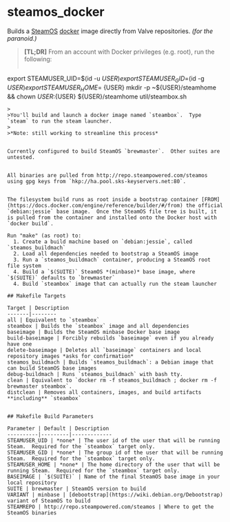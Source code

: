 # steamos_docker
Builds a [SteamOS](http://store.steampowered.com/steamos/) [docker](https://www.docker.com/) image directly from Valve repositories. *(for the paranoid.)*

> **[TL;DR]**  From an account with Docker privileges (e.g. root), run the following:
> ```
export STEAMUSER_UID=$(id -u ${USER})
export STEAMUSER_GID=$(id -g ${USER})
export STEAMUSER_HOME=~${USER}
mkdir -p ~${USER}/steamhome && chown ${USER}:${USER} ${USER}/steamhome
util/steambox.sh
```
>
>You'll build and launch a docker image named `steambox`.  Type `steam` to run the steam launcher.
>
>*Note: still working to streamline this process*


Currently configured to build SteamOS `brewmaster`.  Other suites are untested.


All binaries are pulled from http://repo.steampowered.com/steamos using gpg keys from `hkp://ha.pool.sks-keyservers.net:80`.


The filesystem build runs as root inside a bootstrap container [FROM](https://docs.docker.com/engine/reference/builder/#/from) the official `debian:jessie` base image.  Once the SteamOS file tree is built, it is pulled from the container and installed onto the Docker host with `docker build`.

Run "make" (as root) to:
  1. Create a build machine based on `debian:jessie`, called `steamos_buildmach`
  2. Load all dependencies needed to bootstrap a SteamOS image
  3. Run a `steamos_buildmach` container, producing a SteamOS root file system
  4. Build a `$(SUITE)` SteamOS *(minbase)* base image, where `$(SUITE)` defaults to `brewmaster`
  4. Build `steambox` image that can actually run the steam launcher

## Makefile Targets

Target | Description
-------|--------
all | Equivalent to `steambox`
steambox | Builds the `steambox` image and all dependencies
baseimage | Builds the SteamOS minbase Docker base image
build-baseimage | Forcibly rebuilds `baseimage` even if you already have one
delete-baseimage | Deletes all `baseimage` containers and local repository images *asks for confirmation*
steamos_buildmach | Builds `steamos_buildmach`: a Debian image that can build SteamOS base images
debug-buildmach | Runs `steamos_buildmach` with bash tty.
clean | Equivalent to `docker rm -f steamos_buildmach ; docker rm -f brewmaster steambox`.
distclean | Removes all containers, images, and build artifacts **including** `steambox`


## Makefile Build Parameters

Parameter | Default | Description
----------|---------|-------------
STEAMUSER_UID | *none* | The user id of the user that will be running Steam.  Required for the `steambox` target only.
STEAMUSER_GID | *none* | The group id of the user that will be running Steam.  Required for the `steambox` target only.
STEAMUSER_HOME | *none* | The home directory of the user that will be running Steam.  Required for the `steambox` target only.
BASEIMAGE | `$(SUITE)` | Name of the final SteamOS base image in your local repository
SUITE | brewmaster | SteamOS version to build
VARIANT | minbase | [debootstrap](https://wiki.debian.org/Debootstrap) variant of SteamOS to build
STEAMREPO | http://repo.steampowered.com/steamos | Where to get the SteamOS binaries

